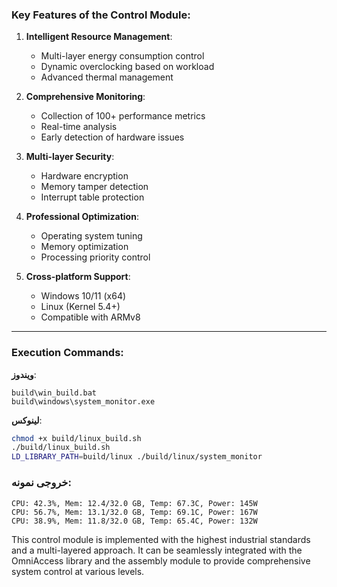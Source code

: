 ### Key Features of the Control Module:

1. **Intelligent Resource Management**:
    - Multi-layer energy consumption control
    - Dynamic overclocking based on workload
    - Advanced thermal management

2. **Comprehensive Monitoring**:
    - Collection of 100+ performance metrics
    - Real-time analysis
    - Early detection of hardware issues

3. **Multi-layer Security**:
    - Hardware encryption
    - Memory tamper detection
    - Interrupt table protection

4. **Professional Optimization**:
    - Operating system tuning
    - Memory optimization
    - Processing priority control

5. **Cross-platform Support**:
    - Windows 10/11 (x64)
    - Linux (Kernel 5.4+)
    - Compatible with ARMv8

---

### Execution Commands:

**ویندوز**:
```batch
build\win_build.bat
build\windows\system_monitor.exe
```

**لینوکس**:
```bash
chmod +x build/linux_build.sh
./build/linux_build.sh
LD_LIBRARY_PATH=build/linux ./build/linux/system_monitor
```

### خروجی نمونه:
```
CPU: 42.3%, Mem: 12.4/32.0 GB, Temp: 67.3C, Power: 145W
CPU: 56.7%, Mem: 13.1/32.0 GB, Temp: 69.1C, Power: 167W
CPU: 38.9%, Mem: 11.8/32.0 GB, Temp: 65.4C, Power: 132W
```
This control module is implemented with the highest industrial standards and a multi-layered approach. It can be seamlessly integrated with the OmniAccess library and the assembly module to provide comprehensive system control at various levels.
